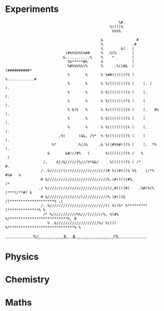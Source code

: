 # Experiments

                                                       %#,                                                     
                                                   %((((%                                                     
                                                    %%%%                                                      
                                                                                                              
                                               &               #                                              
                                               %             .#                                               
                                   .           %        &(   (                                                
                               (#%%%%%%%##     %  .%(%       (                                                
                              &...........%    %    *        (                                                
                                %%*****#%      %             (                                                
                                %#%%%%%(%      %     .%((#&  (   (##########*                                 
                                %       %      % %##(((((((% (  %............#                                
                                %       %      % %(((((((((% (    (. (    (.                                  
                                %       %      % %(((((((((% (    (.      (.                                  
                                %       %      % %(((((((((% (    (       (.                                  
                                % &(%   %      % %(((((((((% (    (.   #% (.                                  
                                %       %      % %(((((((((% (    (       (.                                  
                                %       %      % %(((((((((% (    (.      (.                                  
                            ,%(      (&&, /%*  % %(((((((((% (    (       (.                                  
                         %*         .%//&     ,& %((#%%#(((% (    (.  *%  (.                                  
                       &       &#///#%   (       %(((((((((% (   %         .(                                 
                     /,    &(/&/////(%///%*&&/     %(((((((% ( /*            #.                               
                    /..%//////(//////////////////(# %((#(((% %%    (/*%  #%#   %                              
                    # &///////////////////////////%.(#(((((#%.                  /*                            
                   ./ %///////////////////////////(/,#((((#(    .%#(%(%(***(/**#( &                           
                    # &///////////////(///////////%.(#(((& /(********************% ,(                         
                    /..%/////////////////////////(( %((%* %*********(**************% %                        
                     /* %///////////%%///(//////%, %(#% %/**************************%, #                      
                       % .&///////////////////%/ %(((( %******************************% %                     
   ......................%/,.,.,.,.,.,.,.,.,.,,&,....*&*.,.,.,.,.,.,.,.,.,.,.,.,.,.,.,(%......................
   
   # Physics
   
   # Chemistry
   
   # Maths
